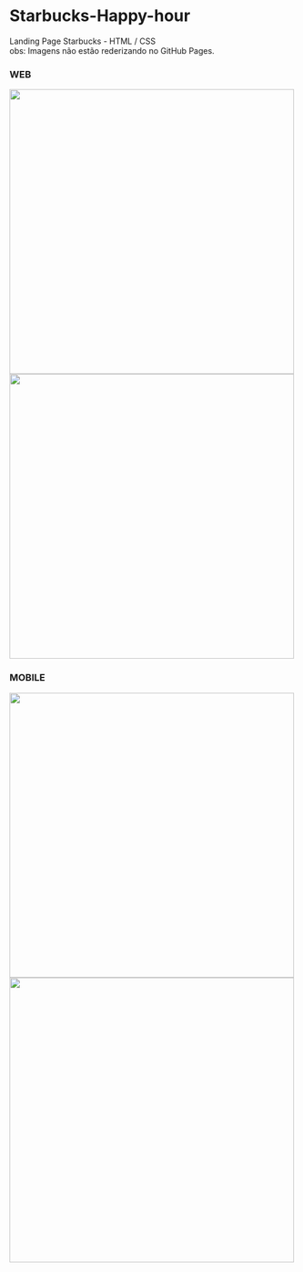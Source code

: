 # Starbucks-Happy-hour
Landing Page Starbucks - HTML / CSS<br>
obs: Imagens não estão rederizando no GitHub Pages.

<h3>WEB</h3>
<img width="500px" src="https://user-images.githubusercontent.com/84095953/130682811-9c527b0c-7b14-4b8c-bce6-8e35038b4637.png">
<img width="500px" src="https://user-images.githubusercontent.com/84095953/130682877-821d9637-aa51-4289-9c72-0da2160d3f83.png"><br>

<h3>MOBILE</h3>

<img width="500px" src="https://user-images.githubusercontent.com/84095953/130683002-52332be9-aba4-46a0-aee5-4a7baaaf4ce9.png">
<img width="500px" src="https://user-images.githubusercontent.com/84095953/130683043-76ed8986-77cb-4611-afc3-5d867d8c56ce.png">


